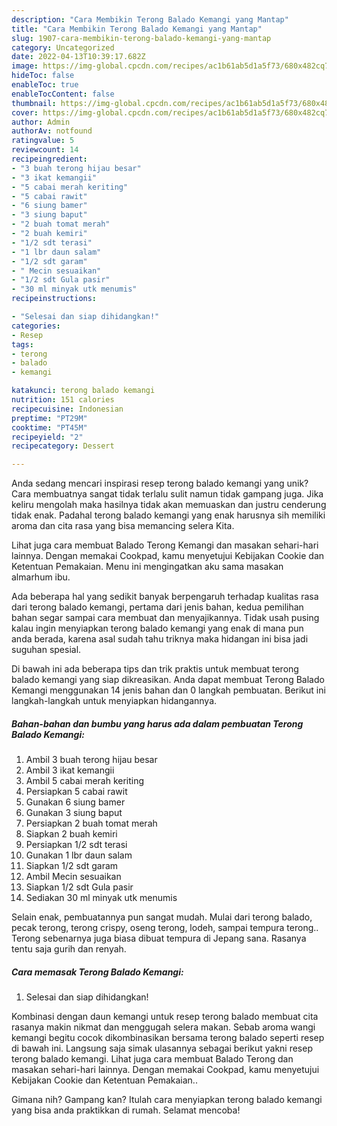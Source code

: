 ```yaml
---
description: "Cara Membikin Terong Balado Kemangi yang Mantap"
title: "Cara Membikin Terong Balado Kemangi yang Mantap"
slug: 1907-cara-membikin-terong-balado-kemangi-yang-mantap
category: Uncategorized
date: 2022-04-13T10:39:17.682Z
image: https://img-global.cpcdn.com/recipes/ac1b61ab5d1a5f73/680x482cq70/terong-balado-kemangi-foto-resep-utama.jpg
hideToc: false
enableToc: true
enableTocContent: false
thumbnail: https://img-global.cpcdn.com/recipes/ac1b61ab5d1a5f73/680x482cq70/terong-balado-kemangi-foto-resep-utama.jpg
cover: https://img-global.cpcdn.com/recipes/ac1b61ab5d1a5f73/680x482cq70/terong-balado-kemangi-foto-resep-utama.jpg
author: Admin
authorAv: notfound
ratingvalue: 5
reviewcount: 14
recipeingredient:
- "3 buah terong hijau besar"
- "3 ikat kemangii"
- "5 cabai merah keriting"
- "5 cabai rawit"
- "6 siung bamer"
- "3 siung baput"
- "2 buah tomat merah"
- "2 buah kemiri"
- "1/2 sdt terasi"
- "1 lbr daun salam"
- "1/2 sdt garam"
- " Mecin sesuaikan"
- "1/2 sdt Gula pasir"
- "30 ml minyak utk menumis"
recipeinstructions:

- "Selesai dan siap dihidangkan!"
categories:
- Resep
tags:
- terong
- balado
- kemangi

katakunci: terong balado kemangi 
nutrition: 151 calories
recipecuisine: Indonesian
preptime: "PT29M"
cooktime: "PT45M"
recipeyield: "2"
recipecategory: Dessert

---
```





Anda sedang mencari inspirasi resep terong balado kemangi yang unik? Cara membuatnya sangat tidak terlalu sulit namun tidak gampang juga. Jika keliru mengolah maka hasilnya tidak akan memuaskan dan justru cenderung tidak enak. Padahal terong balado kemangi yang enak harusnya sih memiliki aroma dan cita rasa yang bisa memancing selera Kita.





Lihat juga cara membuat Balado Terong Kemangi dan masakan sehari-hari lainnya. Dengan memakai Cookpad, kamu menyetujui Kebijakan Cookie dan Ketentuan Pemakaian. Menu ini mengingatkan aku sama masakan almarhum ibu.

Ada beberapa hal yang sedikit banyak berpengaruh terhadap kualitas rasa dari terong balado kemangi, pertama dari jenis bahan, kedua pemilihan bahan segar sampai cara membuat dan menyajikannya. Tidak usah pusing kalau ingin menyiapkan terong balado kemangi yang enak di mana pun anda berada, karena asal sudah tahu triknya maka hidangan ini bisa jadi suguhan spesial.






Di bawah ini ada beberapa tips dan trik praktis untuk membuat terong balado kemangi yang siap dikreasikan. Anda dapat membuat Terong Balado Kemangi menggunakan 14 jenis bahan dan 0 langkah pembuatan. Berikut ini langkah-langkah untuk menyiapkan hidangannya.

<!--inarticleads1-->

##### Bahan-bahan dan bumbu yang harus ada dalam pembuatan Terong Balado Kemangi:

1. Ambil 3 buah terong hijau besar
1. Ambil 3 ikat kemangii
1. Ambil 5 cabai merah keriting
1. Persiapkan 5 cabai rawit
1. Gunakan 6 siung bamer
1. Gunakan 3 siung baput
1. Persiapkan 2 buah tomat merah
1. Siapkan 2 buah kemiri
1. Persiapkan 1/2 sdt terasi
1. Gunakan 1 lbr daun salam
1. Siapkan 1/2 sdt garam
1. Ambil  Mecin sesuaikan
1. Siapkan 1/2 sdt Gula pasir
1. Sediakan 30 ml minyak utk menumis


Selain enak, pembuatannya pun sangat mudah. Mulai dari terong balado, pecak terong, terong crispy, oseng terong, lodeh, sampai tempura terong.. Terong sebenarnya juga biasa dibuat tempura di Jepang sana. Rasanya tentu saja gurih dan renyah. 

<!--inarticleads2-->

##### Cara memasak Terong Balado Kemangi:


1. Selesai dan siap dihidangkan!

Kombinasi dengan daun kemangi untuk resep terong balado membuat cita rasanya makin nikmat dan menggugah selera makan. Sebab aroma wangi kemangi begitu cocok dikombinasikan bersama terong balado seperti resep di bawah ini. Langsung saja simak ulasannya sebagai berikut yakni resep terong balado kemangi. Lihat juga cara membuat Balado Terong dan masakan sehari-hari lainnya. Dengan memakai Cookpad, kamu menyetujui Kebijakan Cookie dan Ketentuan Pemakaian.. 

Gimana nih? Gampang kan? Itulah cara menyiapkan terong balado kemangi yang bisa anda praktikkan di rumah. Selamat mencoba!
